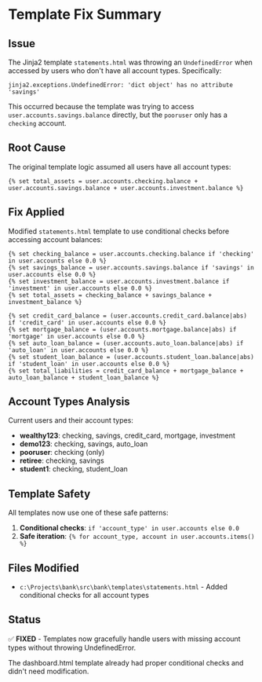 # Template Fix Summary

## Issue
The Jinja2 template `statements.html` was throwing an `UndefinedError` when accessed by users who don't have all account types. Specifically:

```
jinja2.exceptions.UndefinedError: 'dict object' has no attribute 'savings'
```

This occurred because the template was trying to access `user.accounts.savings.balance` directly, but the `pooruser` only has a `checking` account.

## Root Cause
The original template logic assumed all users have all account types:
```jinja2
{% set total_assets = user.accounts.checking.balance + user.accounts.savings.balance + user.accounts.investment.balance %}
```

## Fix Applied
Modified `statements.html` template to use conditional checks before accessing account balances:

```jinja2
{% set checking_balance = user.accounts.checking.balance if 'checking' in user.accounts else 0.0 %}
{% set savings_balance = user.accounts.savings.balance if 'savings' in user.accounts else 0.0 %}
{% set investment_balance = user.accounts.investment.balance if 'investment' in user.accounts else 0.0 %}
{% set total_assets = checking_balance + savings_balance + investment_balance %}

{% set credit_card_balance = (user.accounts.credit_card.balance|abs) if 'credit_card' in user.accounts else 0.0 %}
{% set mortgage_balance = (user.accounts.mortgage.balance|abs) if 'mortgage' in user.accounts else 0.0 %}
{% set auto_loan_balance = (user.accounts.auto_loan.balance|abs) if 'auto_loan' in user.accounts else 0.0 %}
{% set student_loan_balance = (user.accounts.student_loan.balance|abs) if 'student_loan' in user.accounts else 0.0 %}
{% set total_liabilities = credit_card_balance + mortgage_balance + auto_loan_balance + student_loan_balance %}
```

## Account Types Analysis
Current users and their account types:

- **wealthy123**: checking, savings, credit_card, mortgage, investment
- **demo123**: checking, savings, auto_loan  
- **pooruser**: checking (only)
- **retiree**: checking, savings
- **student1**: checking, student_loan

## Template Safety
All templates now use one of these safe patterns:

1. **Conditional checks**: `if 'account_type' in user.accounts else 0.0`
2. **Safe iteration**: `{% for account_type, account in user.accounts.items() %}`

## Files Modified
- `c:\Projects\bank\src\bank\templates\statements.html` - Added conditional checks for all account types

## Status
✅ **FIXED** - Templates now gracefully handle users with missing account types without throwing UndefinedError.

The dashboard.html template already had proper conditional checks and didn't need modification.
